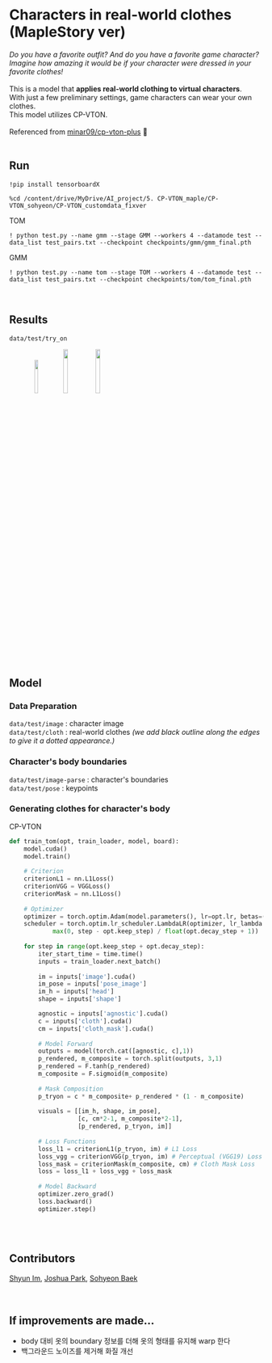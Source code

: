 # Characters in real-world clothes (MapleStory ver)
*Do you have a favorite outfit? And do you have a favorite game character?*<br>
*Imagine how amazing it would be if your character were dressed in your favorite clothes!*<br>
<br>
This is a model that **applies real-world clothing to virtual characters**. <br>
With just a few preliminary settings, game characters can wear your own clothes. <br>
This model utilizes CP-VTON.
<br>
<br>
Referenced from [minar09/cp-vton-plus](https://github.com/minar09/cp-vton-plus) 🤗
<br>
<br>
## Run
```
!pip install tensorboardX
```
```
%cd /content/drive/MyDrive/AI_project/5. CP-VTON_maple/CP-VTON_sohyeon/CP-VTON_customdata_fixver
```
TOM
```
! python test.py --name gmm --stage GMM --workers 4 --datamode test --data_list test_pairs.txt --checkpoint checkpoints/gmm/gmm_final.pth
```
GMM
```
! python test.py --name tom --stage TOM --workers 4 --datamode test --data_list test_pairs.txt --checkpoint checkpoints/tom/tom_final.pth
```
<br>

## Results
```data/test/try_on```
<div style="width:80%; margin:0 auto;">
<img src = "https://github.com/user-attachments/assets/92e4d200-7b92-4246-a77a-7432ca184fad" width="13%">
<img src = "https://user-images.githubusercontent.com/64413742/183881567-d642b629-69cc-4673-a5d8-300f2fc1f351.png" width="15%">
<img src = "https://user-images.githubusercontent.com/64413742/183881615-da1ed498-df01-4ead-92fb-cffde8d009e2.png" width="15%">
</div>
<br>
<br>

## Model
### Data Preparation
```data/test/image``` : character image<br>
```data/test/cloth``` : real-world clothes *(we add black outline along the edges to give it a dotted appearance.)* <br>

### Character's body boundaries
```data/test/image-parse``` : character's boundaries<br>
```data/test/pose``` : keypoints<br>

### Generating clothes for character's body
CP-VTON
```python
def train_tom(opt, train_loader, model, board):
    model.cuda()
    model.train()
    
    # Criterion
    criterionL1 = nn.L1Loss()
    criterionVGG = VGGLoss()
    criterionMask = nn.L1Loss()
    
    # Optimizer
    optimizer = torch.optim.Adam(model.parameters(), lr=opt.lr, betas=(0.5, 0.999))
    scheduler = torch.optim.lr_scheduler.LambdaLR(optimizer, lr_lambda = lambda step: 1.0 -
            max(0, step - opt.keep_step) / float(opt.decay_step + 1))
    
    for step in range(opt.keep_step + opt.decay_step):
        iter_start_time = time.time()
        inputs = train_loader.next_batch()
            
        im = inputs['image'].cuda()
        im_pose = inputs['pose_image']
        im_h = inputs['head']
        shape = inputs['shape']

        agnostic = inputs['agnostic'].cuda()
        c = inputs['cloth'].cuda()
        cm = inputs['cloth_mask'].cuda()
        
        # Model Forward
        outputs = model(torch.cat([agnostic, c],1))
        p_rendered, m_composite = torch.split(outputs, 3,1)
        p_rendered = F.tanh(p_rendered)
        m_composite = F.sigmoid(m_composite)
        
        # Mask Composition
        p_tryon = c * m_composite+ p_rendered * (1 - m_composite)
        
        visuals = [[im_h, shape, im_pose], 
                   [c, cm*2-1, m_composite*2-1], 
                   [p_rendered, p_tryon, im]]
        
        # Loss Functions
        loss_l1 = criterionL1(p_tryon, im) # L1 Loss
        loss_vgg = criterionVGG(p_tryon, im) # Perceptual (VGG19) Loss
        loss_mask = criterionMask(m_composite, cm) # Cloth Mask Loss
        loss = loss_l1 + loss_vgg + loss_mask
        
        # Model Backward
        optimizer.zero_grad()
        loss.backward()
        optimizer.step()
```
<br>
<br>

## Contributors
[Shyun Im](https://github.com/shyun46), [Joshua Park](https://github.com/Hinterhalter), [Sohyeon Baek](https://github.com/baeksh0420)
<br>
<br>
<br>

## If improvements are made...
- body 대비 옷의 boundary 정보를 더해 옷의 형태를 유지해 warp 한다
- 백그라운드 노이즈를 제거해 화질 개선
